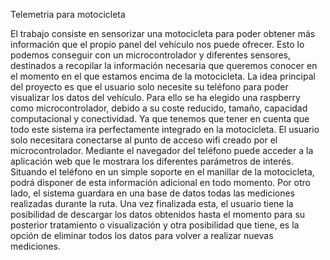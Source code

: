 Telemetria para motocicleta

El trabajo consiste en sensorizar una motocicleta para poder obtener más 
información que el propio panel del vehículo nos puede ofrecer. Esto lo podemos 
conseguir con un microcontrolador y diferentes sensores, destinados a recopilar la 
información necesaria que queremos conocer en el momento en el que estamos encima 
de la motocicleta. 
La idea principal del proyecto es que el usuario solo necesite su teléfono para 
poder visualizar los datos del vehículo. Para ello se ha elegido una raspberry como 
microcontrolador, debido a su coste reducido, tamaño, capacidad computacional y 
conectividad. Ya que tenemos que tener en cuenta que todo este sistema ira 
perfectamente integrado en la motocicleta.
El usuario solo necesitara conectarse al punto de acceso wifi creado por el 
microcontrolador. Mediante el navegador del teléfono puede acceder a la aplicación web 
que le mostrara los diferentes parámetros de interés. Situando el teléfono en un simple 
soporte en el manillar de la motocicleta, podrá disponer de esta información adicional en 
todo momento.
Por otro lado, el sistema guardara en una base de datos todas las mediciones 
realizadas durante la ruta. Una vez finalizada esta, el usuario tiene la posibilidad de 
descargar los datos obtenidos hasta el momento para su posterior tratamiento o 
visualización y otra posibilidad que tiene, es la opción de eliminar todos los datos para 
volver a realizar nuevas mediciones.
